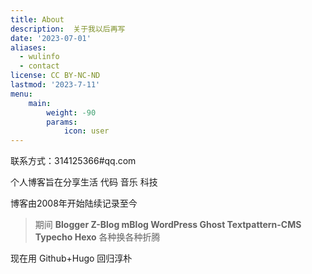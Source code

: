 ```yaml
---
title: About
description:  关于我以后再写
date: '2023-07-01'
aliases:
  - wulinfo
  - contact
license: CC BY-NC-ND
lastmod: '2023-7-11'
menu:
    main: 
        weight: -90
        params:
            icon: user
---
```


联系方式：314125366#qq.com

个人博客旨在分享生活 代码 音乐 科技

   博客由2008年开始陆续记录至今
   
> 期间 **Blogger Z-Blog mBlog WordPress Ghost Textpattern-CMS Typecho Hexo** 各种换各种折腾

现在用 Github+Hugo 回归淳朴
